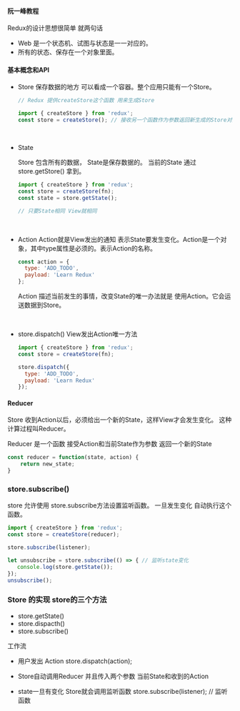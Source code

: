 #### 阮一峰教程

Redux的设计思想很简单 就两句话

* Web 是一个状态机、试图与状态是一一对应的。
* 所有的状态、保存在一个对象里面。



#### 基本概念和API

* Store 保存数据的地方 可以看成一个容器。整个应用只能有一个Store。

  ```javascript
  // Redux 提供createStore这个函数 用来生成Store

  import { createStore } from 'redux';
  const store = createStore(); // 接收另一个函数作为参数返回新生成的Store对象
  ```

  ​

* State 

  Store 包含所有的数据， State是保存数据的。 当前的State 通过store.getStore() 拿到。

  ```javascript
  import { createStore } from 'redux';
  const store = createStore(fn);
  const state = store.getState();

  // 只要State相同 View就相同 
  ```

  ​

* Action Action就是View发出的通知 表示State要发生变化。Action是一个对象，其中type属性是必须的。表示Action的名称。 

  ```javascript
  const action = {
    type: 'ADD_TODO',
    payload: 'Learn Redux'
  };
  ```

  Action 描述当前发生的事情，改变State的唯一办法就是 使用Action。它会运送数据到Store。

  ​

* store.dispatch() View发出Action唯一方法

  ```javascript
  import { createStore } from 'redux';
  const store = createStore(fn);

  store.dispatch({
    type: 'ADD_TODO',
    payload: 'Learn Redux'
  });
  ```



#### Reducer 

Store 收到Action以后，必须给出一个新的State，这样View才会发生变化。 这种计算过程叫Reducer。

Reducer 是一个函数 接受Action和当前State作为参数 返回一个新的State

```javascript
const reducer = function(state, action) {
    return new_state;
}
```



### store.subscribe()

store 允许使用 store.subscribe方法设置监听函数。 一旦发生变化 自动执行这个函数。

```javascript
import { createStore } from 'redux';
const store = createStore(reducer);

store.subscribe(listener);

let unsubscribe = store.subscribe(() => { // 监听state变化
   console.log(store.getState()); 
});
unsubscribe();
```



### Store 的实现 store的三个方法

* store.getState()
* store.dispacth()
* store.subscribe()



工作流

* 用户发出 Action  store.dispatch(action);

* Store自动调用Reducer 并且传入两个参数 当前State和收到的Action

* state一旦有变化 Store就会调用监听函数 store.subscribe(listener); // 监听函数

  ​